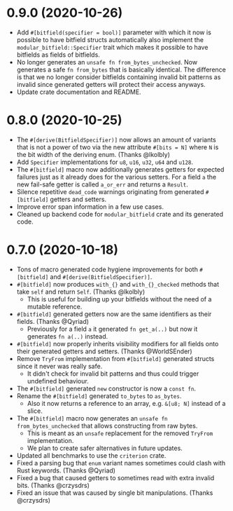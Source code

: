 # 0.9.0 (2020-10-26)

- Add `#[bitfield(specifier = bool)]` parameter with which it now is possible to have bitfield structs automatically also
  implement the `modular_bitfield::Specifier` trait which makes it possible to have bitfields as fields of bitfields.
- No longer generates an `unsafe fn from_bytes_unchecked`. Now generates a safe `fn from_bytes` that is basically identical.
  The difference is that we no longer consider bitfields containing invalid bit patterns as invalid since generated getters
  will protect their access anyways.
- Update crate documentation and README.

# 0.8.0 (2020-10-25)

- The `#[derive(BitfieldSpecifier)]` now allows an amount of variants that is not a power of two via
  the new attribute `#[bits = N]` where `N` is the bit width of the deriving enum. (Thanks @lkolbly)
- Add `Specifier` implementations for `u8`, `u16`, `u32`, `u64` and `u128`.
- The `#[bitfield]` macro now additionally generates getters for expected failures just as it already
  does for the various setters. For a field `a` the new fail-safe getter is called `a_or_err` and returns
  a `Result`.
- Silence repetitive `dead_code` warnings originating from generated `#[bitfield]` getters and setters.
- Improve error span information in a few use cases.
- Cleaned up backend code for `modular_bitfield` crate and its generated code.

# 0.7.0 (2020-10-18)

- Tons of macro generated code hygiene improvements for both `#[bitfield]` and `#[derive(BitfieldSpecifier)]`.
- `#[bitfield]` now produces `with_{}` and `with_{}_checked` methods that take `self` and return `Self`. (Thanks @lkolbly)
    - This is useful for building up your bitfields without the need of a mutable reference.
- `#[bitfield]` generated getters now are the same identifiers as their fields. (Thanks @Qyriad)
    - Previously for a field `a` it generated `fn get_a(..)` but now it generates `fn a(..)` instead.
- `#[bitfield]` now properly inherits visibility modifiers for all fields onto their generated getters and setters. (Thanks @WorldSEnder)
- Remove `TryFrom` implementation from `#[bitfield]` generated structs since it never was really safe.
    - It didn't check for invalid bit patterns and thus could trigger undefined behaviour.
- The `#[bitfield]` generated `new` constructor is now a `const fn`.
- Rename the `#[bitfield]` generated `to_bytes` to `as_bytes`.
    - Also it now returns a reference to an array, e.g. `&[u8; N]` instead of a slice.
- The `#[bitfield]` macro now generates an `unsafe fn from_bytes_unchecked` that allows constructing from raw bytes.
    - This is meant as an `unsafe` replacement for the removed `TryFrom` implementation.
    - We plan to create safer alternatives in future updates.
- Updated all benchmarks to use the `criterion` crate.
- Fixed a parsing bug that `enum` variant names sometimes could clash with Rust keywords. (Thanks @Qyriad)
- Fixed a bug that caused getters to sometimes read with extra invalid bits. (Thanks @crzysdrs)
- Fixed an issue that was caused by single bit manipulations. (Thanks @crzysdrs)
